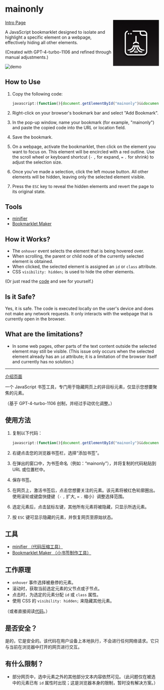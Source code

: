 # mainonly
<img align="right" width="150" height="150" src="icon.png">

[Intro Page](https://nekonull.me/mainonly/)

A JavaScript bookmarklet designed to isolate and highlight a specific element on a webpage, effectively hiding all other elements.

(Created with GPT-4-turbo-1106 and refined through manual adjustments.)

![demo](mainonly.gif)

## How to Use

1. Copy the following code:

    ```JavaScript
    javascript:(function(){document.getElementById("mainonly")&&document.dispatchEvent(new KeyboardEvent("keydown",{key:"Escape"}));var e=document.body,n=null;e.id?(n="class",e.classList.add("mainonly")):(n="id",e.id="mainonly");let t=document.head.appendChild(document.createElement("style"));t.textContent="#mainonly { outline: 2px solid red; }  .mainonly { outline: 2px solid red; }";let i=document.body.appendChild(document.createElement("div"));i.className="mainonly-guide",i.innerHTML=`<p>正在选择元素。按 <kbd>Esc</kbd> 键取消选择。向下滚动，或按下 <kbd>=</kbd>/<kbd>.</kbd> 键缩小选区。向上滚动，或按下 <kbd>-</kbd>/<kbd>,</kbd> 键扩大选区。</p><p>Selecting element. Press <kbd>Esc</kbd> to cancel selection. Scroll down, or press <kbd>=</kbd>/<kbd>.</kbd> to shrink the selection. Scroll up, or press <kbd>-</kbd>/<kbd>,</kbd>, to expand the selection.</p>`;let o=document.head.appendChild(document.createElement("style"));function l(t){t instanceof HTMLElement&&("id"===n?e.removeAttribute("id"):e.classList.remove("mainonly"),(e=t).id?(n="class",e.classList.add("mainonly")):(n="id",e.id="mainonly"))}function d(e){l(e.target)}function a(i){i.preventDefault(),function n(){for(var t=e;t.parentElement;)(t=t.parentElement).classList.add("mainonly_parents")}(),"id"===n?t.textContent="* { visibility: hidden; } #mainonly, #mainonly *, .mainonly_parents { visibility: visible; }":t.textContent="* { visibility: hidden; } .mainonly, .mainonly *, .mainonly_parents { visibility: visible; }",m(),r()}function r(){i.remove(),o.remove()}function s(i){if(i.preventDefault(),"Escape"===i.key)t.remove(),document.removeEventListener("keydown",s),m(),r(),"id"===n?e.removeAttribute("id"):e.classList.remove("mainonly"),function e(){for(var n=document.querySelectorAll(".mainonly_parents"),t=0;t<n.length;t++)n[t].classList.remove("mainonly_parents")}();else if(","===i.key||"-"===i.key)l(e.parentElement);else if("."===i.key||"="===i.key){var o=e.querySelector(":hover");o&&l(o)}}function c(n){if(n.preventDefault(),n.deltaY<0)l(e.parentElement);else{var t=e.querySelector(":hover");t&&l(t)}}function m(){document.removeEventListener("mouseover",d),document.removeEventListener("click",a),document.removeEventListener("wheel",c)}o.textContent=` .mainonly-guide { position: fixed; top: 0; left: 50%; /* center the box horizontally */ transform: translate(-50%, 0); /* center the box horizontally */ padding: 0.5rem; font-size: 1rem; font-family: sans-serif; text-align: center; color: white; background-color: rgba(0, 0, 0, 0.5); border-radius: 0.5em; z-index: 999999999;     kbd { display: inline-block; padding: 0.1em 0.3em; font-size: 0.8em; line-height: 1; color: #24292e; vertical-align: middle; background-color: #fafbfc; border: 1px solid #d1d5da; border-radius: 3px; box-shadow: inset 0 -1px 0 #d1d5da;     } }`,document.addEventListener("mouseover",d),document.addEventListener("click",a),document.addEventListener("wheel",c,{passive:!1}),document.addEventListener("keydown",s)}())
    ```

2. Right-click on your browser's bookmark bar and select "Add Bookmark".
3. In the pop-up window, name your bookmark (for example, "mainonly") and paste the copied code into the URL or location field.
4. Save the bookmark.
5. On a webpage, activate the bookmarklet, then click on the element you want to focus on. This element will be encircled with a red outline. Use the scroll wheel or keyboard shortcut (`-` `,` for expand, `=` `.` for shrink) to adjust the selection size.
6. Once you've made a selection, click the left mouse button. All other elements will be hidden, leaving only the selected element visible.
7. Press the `ESC` key to reveal the hidden elements and revert the page to its original state.

## Tools

- [minifier](https://www.toptal.com/developers/javascript-minifier)
- [Bookmarklet Maker](https://caiorss.github.io/bookmarklet-maker/)

## How it Works?

- The `onhover` event selects the element that is being hovered over.
- When scrolling, the parent or child node of the currently selected element is obtained.
- When clicked, the selected element is assigned an `id` or `class` attribute.
- CSS `visibility: hidden;` is used to hide the other elements.

(Or just read the [code](https://github.com/jerrylususu/mainonly/blob/main/mainonly.js) and see for yourself.)

## Is it Safe?
Yes, it is safe. The code is executed locally on the user's device and does not make any network requests. It only interacts with the webpage that is currently open in the browser.

## What are the limitations?

- In some web pages, other parts of the text content outside the selected element may still be visible. (This issue only occurs when the selected element already has an `id` attribute; it is a limitation of the browser itself and currently has no solution.)

---

[介绍页面](https://nekonull.me/mainonly/)

一个 JavaScript 书签工具，专门用于隐藏网页上的非目标元素，仅显示您想要聚焦的元素。

（基于 GPT-4-turbo-1106 创制，并经过手动优化调整。）

## 使用方法

1. 复制以下代码：

    ```JavaScript
    javascript:(function(){document.getElementById("mainonly")&&document.dispatchEvent(new KeyboardEvent("keydown",{key:"Escape"}));var e=document.body,n=null;e.id?(n="class",e.classList.add("mainonly")):(n="id",e.id="mainonly");let t=document.head.appendChild(document.createElement("style"));t.textContent="#mainonly { outline: 2px solid red; }  .mainonly { outline: 2px solid red; }";let i=document.body.appendChild(document.createElement("div"));i.className="mainonly-guide",i.innerHTML=`<p>正在选择元素。按 <kbd>Esc</kbd> 键取消选择。向下滚动，或按下 <kbd>=</kbd>/<kbd>.</kbd> 键缩小选区。向上滚动，或按下 <kbd>-</kbd>/<kbd>,</kbd> 键扩大选区。</p><p>Selecting element. Press <kbd>Esc</kbd> to cancel selection. Scroll down, or press <kbd>=</kbd>/<kbd>.</kbd> to shrink the selection. Scroll up, or press <kbd>-</kbd>/<kbd>,</kbd>, to expand the selection.</p>`;let o=document.head.appendChild(document.createElement("style"));function l(t){t instanceof HTMLElement&&("id"===n?e.removeAttribute("id"):e.classList.remove("mainonly"),(e=t).id?(n="class",e.classList.add("mainonly")):(n="id",e.id="mainonly"))}function d(e){l(e.target)}function a(i){i.preventDefault(),function n(){for(var t=e;t.parentElement;)(t=t.parentElement).classList.add("mainonly_parents")}(),"id"===n?t.textContent="* { visibility: hidden; } #mainonly, #mainonly *, .mainonly_parents { visibility: visible; }":t.textContent="* { visibility: hidden; } .mainonly, .mainonly *, .mainonly_parents { visibility: visible; }",m(),r()}function r(){i.remove(),o.remove()}function s(i){if(i.preventDefault(),"Escape"===i.key)t.remove(),document.removeEventListener("keydown",s),m(),r(),"id"===n?e.removeAttribute("id"):e.classList.remove("mainonly"),function e(){for(var n=document.querySelectorAll(".mainonly_parents"),t=0;t<n.length;t++)n[t].classList.remove("mainonly_parents")}();else if(","===i.key||"-"===i.key)l(e.parentElement);else if("."===i.key||"="===i.key){var o=e.querySelector(":hover");o&&l(o)}}function c(n){if(n.preventDefault(),n.deltaY<0)l(e.parentElement);else{var t=e.querySelector(":hover");t&&l(t)}}function m(){document.removeEventListener("mouseover",d),document.removeEventListener("click",a),document.removeEventListener("wheel",c)}o.textContent=` .mainonly-guide { position: fixed; top: 0; left: 50%; /* center the box horizontally */ transform: translate(-50%, 0); /* center the box horizontally */ padding: 0.5rem; font-size: 1rem; font-family: sans-serif; text-align: center; color: white; background-color: rgba(0, 0, 0, 0.5); border-radius: 0.5em; z-index: 999999999;     kbd { display: inline-block; padding: 0.1em 0.3em; font-size: 0.8em; line-height: 1; color: #24292e; vertical-align: middle; background-color: #fafbfc; border: 1px solid #d1d5da; border-radius: 3px; box-shadow: inset 0 -1px 0 #d1d5da;     } }`,document.addEventListener("mouseover",d),document.addEventListener("click",a),document.addEventListener("wheel",c,{passive:!1}),document.addEventListener("keydown",s)}())
    ```

2. 右键点击您的浏览器书签栏，选择“添加书签”。
3. 在弹出的窗口中，为书签命名（例如：“mainonly”），并将复制的代码粘贴到 URL 或位置栏中。
4. 保存书签。
5. 在网页上，激活书签后，点击您想要关注的元素。该元素将被红色轮廓圈出。使用滚轮或键盘快捷键（`-` `,` 扩大, `=` `.` 缩小）调整选择范围。
6. 选定元素后，点击鼠标左键，其他所有元素将被隐藏，只显示所选元素。
7. 按 `ESC` 键可显示隐藏的元素，并恢复网页至原始状态。

## 工具
- [minifier （代码压缩工具）](https://www.toptal.com/developers/javascript-minifier)
- [Bookmarklet Maker （小书签制作工具）](https://caiorss.github.io/bookmarklet-maker/)


## 工作原理

- `onhover` 事件选择被悬停的元素。
- 滚动时，获取当前选定元素的父节点或子节点。
- 点击时，为选定的元素分配 `id` 或 `class` 属性。
- 使用 CSS 的 `visibility: hidden;` 来隐藏其他元素。

（或者直接阅读[代码](https://github.com/jerrylususu/mainonly/blob/main/mainonly.js)。）

## 是否安全？

是的，它是安全的。该代码在用户设备上本地执行，不会进行任何网络请求。它只与当前在浏览器中打开的网页进行交互。

## 有什么限制？

- 部分网页中，选中元素之外的其他部分文本内容依然可见。（此问题仅在被选中的元素已有 `id` 属性时出现；这是浏览器本身的限制，暂时没有解决方案。）
